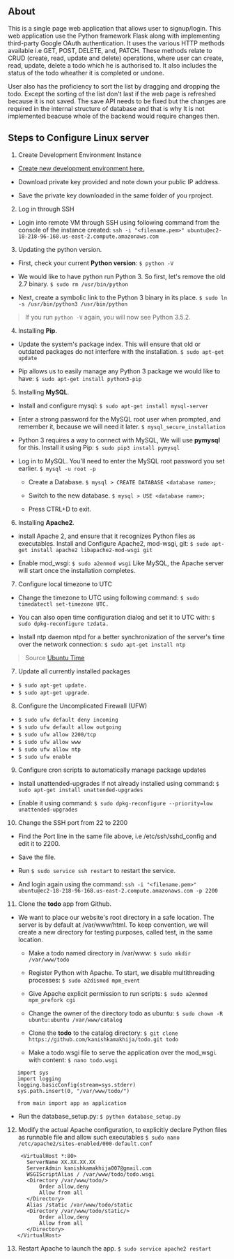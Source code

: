 ## About
This is a single page web application that allows user to signup/login. This web application use the Python framework Flask
along with implementing third-party Google OAuth authentication. It uses the various HTTP methods available i.e GET, POST, 
DELETE, and, PATCH. These methods relate to CRUD (create, read, update and delete) operations, where user can create, read,
update, delete a todo which he is authorised to. It also includes the status of the todo wheather it is completed or undone.

User also has the proficiency to sort the list by dragging and dropping the todo. Except the sorting of the list don't last
if the web page is refreshed because it is not saved. The save API needs to be fixed but the changes are required in the 
internal structure of database and that is why It is not implemented beacuse whole of the backend would require changes then.

## Steps to Configure Linux server

1. Create Development Environment Instance

 * [Create new development environment here.](https://signin.aws.amazon.com/signin?client_id=arn%3Aaws%3Aiam%3A%3A015428540659%3Auser%2Fhomepage&redirect_uri=https%3A%2F%2Fconsole.aws.amazon.com%2Fconsole%2Fhome%3Fstate%3DhashArgs%2523%26isauthcode%3Dtrue&page=resolve)

* Download private key provided and note down your public IP address.

* Save the private key downloaded in the same folder of you rproject.

2. Log in through SSH

 * Login into remote VM through SSH using following command from the console of the instance created:
   `ssh -i "<filename.pem>" ubuntu@ec2-18-218-96-168.us-east-2.compute.amazonaws.com`

3. Updating the python version.

 * First, check your current **Python version**:
  `$ python -V`

* We would like to have python run Python 3. So first, let's remove the old 2.7 binary.
  `$ sudo rm /usr/bin/python`

* Next, create a symbolic link to the Python 3 binary in its place.
  `$ sudo ln -s /usr/bin/python3 /usr/bin/python`
 
 > If you run `python -V` again, you will now see Python 3.5.2.
 
 4. Installing **Pip**.

* Update the system's package index. This will ensure that old or outdated packages do not interfere with the installation.
    `$ sudo apt-get update`

* Pip allows us to easily manage any Python 3 package we would like to have:
    `$ sudo apt-get install python3-pip`
    
    
5. Installing **MySQL**.

* Install and configure mysql:
   `$ sudo apt-get install mysql-server`
    
* Enter a strong password for the MySQL root user when prompted, and remember it, because we will need it later.
`$ mysql_secure_installation`

* Python 3 requires a way to connect with MySQL, We will use **pymysql** for this. Install it using Pip:
`$ sudo pip3 install pymysql`

* Log in to MySQL. You'll need to enter the MySQL root password you set earlier.
  `$ mysql -u root -p`

  * Create a Database.
   `$ mysql > CREATE DATABASE <database name>;`
  
  * Switch to the new database.
    `$ mysql > USE <database name>;`
  
  * Press CTRL+D to exit. 

 6. Installing **Apache2**.
  *  install Apache 2, and ensure that it recognizes Python files as executables. Install and Configure Apache2, mod-wsgi,        git:
    `$ sudo apt-get install apache2 libapache2-mod-wsgi git`
  
  * Enable mod_wsgi:
    `$ sudo a2enmod wsgi`
    Like MySQL, the Apache server will start once the installation completes.

 7. Configure local timezone to UTC

 * Change the timezone to UTC using following command:
 `$ sudo timedatectl set-timezone UTC.`
 
 * You can also open time configuration dialog and set it to UTC with:
 `$ sudo dpkg-reconfigure tzdata.`
 
 * Install ntp daemon ntpd for a better synchronization of the server's time over the network connection:
 `$ sudo apt-get install ntp`

> Source [Ubuntu Time](https://help.ubuntu.com/community/UbuntuTime)

7. Update all currently installed packages

 * `$ sudo apt-get update.`
 * `$ sudo apt-get upgrade.`

8. Configure the Uncomplicated Firewall (UFW)

 * `$ sudo ufw default deny incoming`
 * `$ sudo ufw default allow outgoing`
 * `$ sudo ufw allow 2200/tcp`
 * `$ sudo ufw allow www`
 * `$ sudo ufw allow ntp`
 * `$ sudo ufw enable`

9. Configure cron scripts to automatically manage package updates

 * Install unattended-upgrades if not already installed using command:
 `$ sudo apt-get install unattended-upgrades`
 
 * Enable it using command:
 `$ sudo dpkg-reconfigure --priority=low unattended-upgrades`

10. Change the SSH port from 22 to 2200

 * Find the Port line in the same file above, i.e /etc/ssh/sshd_config and edit it to 2200.
 
 * Save the file.
 
 * Run `$ sudo service ssh restart` to restart the service.
 
 * And login again using the command:
  `ssh -i "<filename.pem>" ubuntu@ec2-18-218-96-168.us-east-2.compute.amazonaws.com -p 2200`
  
11. Clone the **todo** app from Github. 
 
 * We want to place our website's root directory in a safe location. The server is by default at /var/www/html. To keep         convention, we will create a new directory for testing purposes, called test, in the same location.
    
    * Make a todo named directory in /var/www:
     `$ sudo mkdir /var/www/todo`
     
    * Register Python with Apache. To start, we disable multithreading processes:
      `$ sudo a2dismod mpm_event`
      
    * Give Apache explicit permission to run scripts:
      `$ sudo a2enmod mpm_prefork cgi`
 
    * Change the owner of the directory todo as ubuntu:
     `$ sudo chown -R ubuntu:ubuntu /var/www/catalog`
     
    * Clone the **todo** to the catalog directory:
     `$ git clone https://github.com/kanishkamakhija/todo.git todo`
     
    * Make a todo.wsgi file to serve the application over the mod_wsgi. with content:
     `$ nano todo.wsgi`
     
```
   import sys
   import logging
   logging.basicConfig(stream=sys.stderr)
   sys.path.insert(0, "/var/www/todo/")

   from main import app as application
```
   * Run the database_setup.py:
     `$ python database_setup.py` 
      
 12. Modify the actual Apache configuration, to explicitly declare Python files as runnable file and allow such executables        `$ sudo nano /etc/apache2/sites-enabled/000-default.conf`

```
    <VirtualHost *:80>
      ServerName XX.XX.XX.XX
      ServerAdmin kanishkamakhija007@gmail.com
      WSGIScriptAlias / /var/www/todo/todo.wsgi
      <Directory /var/www/todo/>
          Order allow,deny
          Allow from all
      </Directory>
      Alias /static /var/www/todo/static
      <Directory /var/www/todo/static/>
          Order allow,deny
          Allow from all
      </Directory>
   </VirtualHost>
```   

13. Restart Apache to launch the app.
   `$ sudo service apache2 restart`

